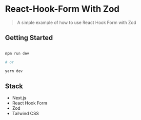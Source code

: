 # React-Hook-Form With Zod

> A simple example of how to use React Hook Form with Zod

## Getting Started

```bash

npm run dev

# or

yarn dev

```

## Stack

- Next.js
- React Hook Form
- Zod
- Tailwind CSS
